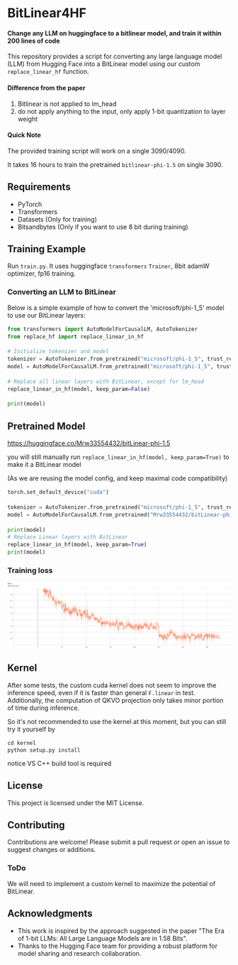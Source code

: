 # BitLinear4HF
#### Change any LLM on huggingface to a bitlinear model, and train it within 200 lines of code
This repository provides a script for converting any large language model (LLM) from Hugging Face into a BitLinear model using our custom `replace_linear_hf` function. 

#### Difference from the paper
1. Bitlinear is not applied to lm_head
2. do not apply anything to the input, only apply 1-bit quantization to layer weight

#### Quick Note
The provided training script will work on a single 3090/4090. 

It takes 16 hours to train the pretrained `bitlinear-phi-1.5` on single 3090.

## Requirements
- PyTorch
- Transformers
- Datasets (Only for training)
- Bitsandbytes (Only if you want to use 8 bit during training)

## Training Example
Run `train.py`. It uses huggingface `transformers` `Trainer`, 8bit adamW optimizer, fp16 training.



### Converting an LLM to BitLinear
Below is a simple example of how to convert the 'microsoft/phi-1_5' model to use our BitLinear layers:
```python
from transformers import AutoModelForCausalLM, AutoTokenizer
from replace_hf import replace_linear_in_hf

# Initialize tokenizer and model
tokenizer = AutoTokenizer.from_pretrained("microsoft/phi-1_5", trust_remote_code=True)
model = AutoModelForCausalLM.from_pretrained("microsoft/phi-1_5", trust_remote_code=True)

# Replace all linear layers with BitLinear, except for lm_head
replace_linear_in_hf(model, keep_param=False)

print(model)
```

## Pretrained Model
https://huggingface.co/Mrw33554432/bitLinear-phi-1.5

you will still manually run `replace_linear_in_hf(model, keep_param=True)` to make it a BitLinear model 

(As we are reusing the model config, and keep maximal code compatibility)
```python
torch.set_default_device("cuda")

tokenizer = AutoTokenizer.from_pretrained("microsoft/phi-1_5", trust_remote_code=True)
model = AutoModelForCausalLM.from_pretrained("Mrw33554432/bitLinear-phi-1.5", trust_remote_code=True)

print(model)
# Replace Linear layers with BitLinear
replace_linear_in_hf(model, keep_param=True)
print(model)
```
### Training loss
![loss](img/loss.png)

## Kernel
After some tests, the custom cuda kernel does not seem to improve the inference speed, even if it is faster than general `F.linear` in test. Additionally, the computation of QKVO projection only takes minor portion of time during inference.

So it's not recommended to use the kernel at this moment, but you can still try it yourself by
```
cd kernel
python setup.py install
```
notice VS C++ build tool is required

## License
This project is licensed under the MIT License.

## Contributing
Contributions are welcome! Please submit a pull request or open an issue to suggest changes or additions.

### ToDo
We will need to implement a custom kernel to maximize the potential of BitLinear.

## Acknowledgments
- This work is inspired by the approach suggested in the paper "The Era of 1-bit LLMs: All Large Language Models are in 1.58 Bits".
- Thanks to the Hugging Face team for providing a robust platform for model sharing and research collaboration.
